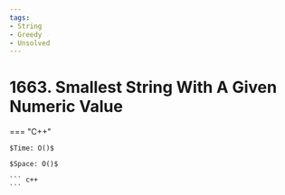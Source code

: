 ```yaml
---
tags:
- String
- Greedy
- Unsolved
---
```



# 1663. Smallest String With A Given Numeric Value

=== "C++"

    $Time: O()$

    $Space: O()$

    ``` c++
    ```